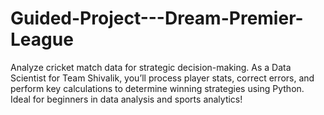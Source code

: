 # Guided-Project---Dream-Premier-League
Analyze cricket match data for strategic decision-making. As a Data Scientist for Team Shivalik, you’ll process player stats, correct errors, and perform key calculations to determine winning strategies using Python. Ideal for beginners in data analysis and sports analytics!
